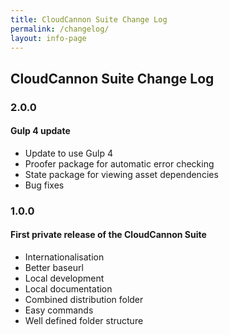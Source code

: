 ```yaml
---
title: CloudCannon Suite Change Log
permalink: /changelog/
layout: info-page
---
```

## CloudCannon Suite Change Log

### 2.0.0

#### Gulp 4 update

* Update to use Gulp 4
* Proofer package for automatic error checking
* State package for viewing asset dependencies
* Bug fixes

### 1.0.0

#### First private release of the CloudCannon Suite

* Internationalisation
* Better baseurl
* Local development
* Local documentation
* Combined distribution folder
* Easy commands
* Well defined folder structure
